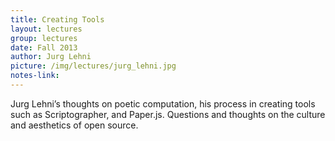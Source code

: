 ```yaml
---
title: Creating Tools
layout: lectures
group: lectures
date: Fall 2013
author: Jurg Lehni
picture: /img/lectures/jurg_lehni.jpg
notes-link:
---
```

Jurg Lehni’s thoughts on poetic computation, his process in creating tools such as Scriptographer, and Paper.js. Questions and thoughts on the culture and aesthetics of open source.